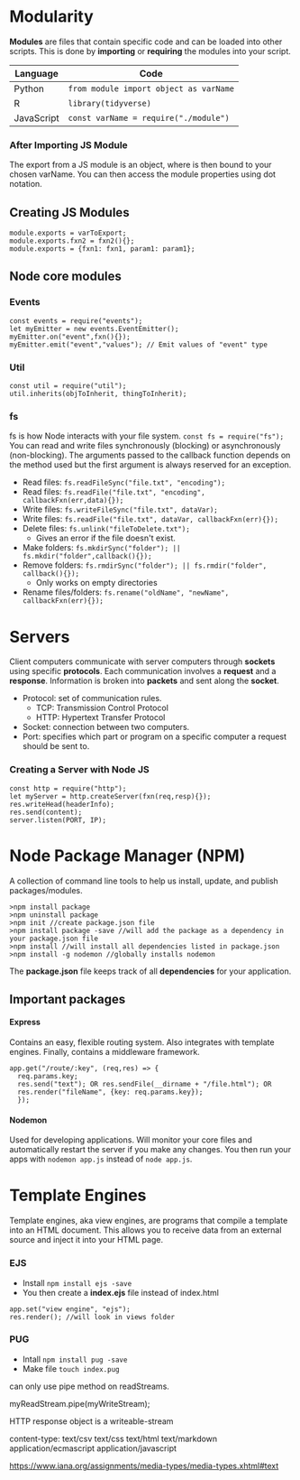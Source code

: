 # Modularity

**Modules** are files that contain specific code and can be loaded into other scripts. This is done by **importing** or **requiring** the modules into your script.

| Language | Code |
|--|--|
| Python | ``` from module import object as varName ``` |
| R | ``` library(tidyverse) ``` |
| JavaScript | ```const varName = require("./module") ```|

### After Importing JS Module
The export from a JS module is an object, where is then bound to your chosen varName. You can then access the module properties using dot notation.

## Creating JS Modules
```
module.exports = varToExport;
module.exports.fxn2 = fxn2(){};
module.exports = {fxn1: fxn1, param1: param1};
```

## Node core modules
### Events
```
const events = require("events");
let myEmitter = new events.EventEmitter();
myEmitter.on("event",fxn(){});
myEmitter.emit("event","values"); // Emit values of "event" type
```

### Util
```
const util = require("util");
util.inherits(objToInherit, thingToInherit);
```

### fs
fs is how Node interacts with your file system. ```const fs = require("fs");``` You can read and write files synchronously (blocking) or asynchronously (non-blocking). The arguments passed to the callback function depends on the method used but the first argument is always reserved for an exception.
* Read files: ```fs.readFileSync("file.txt", "encoding");```
* Read files: ```fs.readFile("file.txt", "encoding", callbackFxn(err,data){});```
* Write files: ```fs.writeFileSync("file.txt", dataVar);```
* Write files: ```fs.readFile("file.txt", dataVar, callbackFxn(err){});```
* Delete files: ``` fs.unlink("fileToDelete.txt"); ```
  * Gives an error if the file doesn't exist.
* Make folders: ``` fs.mkdirSync("folder"); || fs.mkdir("folder",callback(){}); ```
* Remove folders: ``` fs.rmdirSync("folder"); || fs.rmdir("folder", callback(){}); ```
  * Only works on empty directories
* Rename files/folders: ``` fs.rename("oldName", "newName", callbackFxn(err){}); ```

# Servers
Client computers communicate with server computers through **sockets** using specific **protocols**. Each communication involves a **request** and a **response**. Information is broken into **packets** and sent along the **socket**.
* Protocol: set of communication rules.
  * TCP: Transmission Control Protocol
  * HTTP: Hypertext Transfer Protocol
* Socket: connection between two computers.
* Port: specifies which part or program on a specific computer a request should be sent to.

### Creating a Server with Node JS
```
const http = require("http");
let myServer = http.createServer(fxn(req,resp){});
res.writeHead(headerInfo);
res.send(content);
server.listen(PORT, IP);
```

# Node Package Manager (NPM)
A collection of command line tools to help us install, update, and publish packages/modules.
```
>npm install package
>npm uninstall package
>npm init //create package.json file
>npm install package -save //will add the package as a dependency in your package.json file
>npm install //will install all dependencies listed in package.json
>npm install -g nodemon //globally installs nodemon
```
The **package.json** file keeps track of all **dependencies** for your application.

## Important packages
#### Express
Contains an easy, flexible routing system. Also integrates with template engines. Finally, contains a middleware framework.
```
app.get("/route/:key", (req,res) => {
  req.params.key;
  res.send("text"); OR res.sendFile(__dirname + "/file.html"); OR
  res.render("fileName", {key: req.params.key});
  });
```
#### Nodemon
Used for developing applications. Will monitor your core files and automatically restart the server if you make any changes. You then run your apps with ```nodemon app.js``` instead of ```node app.js```.

# Template Engines
Template engines, aka view engines, are programs that compile a template into an HTML document. This allows you to receive data from an external source and inject it into your HTML page.
### EJS
* Install ``` npm install ejs -save ```
* You then create a **index.ejs** file instead of index.html
```
app.set("view engine", "ejs");
res.render(); //will look in views folder
```
### PUG
* Intall ``` npm install pug -save ```
* Make file ``` touch index.pug ```




can only use pipe method on readStreams.

myReadStream.pipe(myWriteStream);

HTTP response object is a writeable-stream

content-type:
text/csv
text/css
text/html
text/markdown
application/ecmascript
application/javascript

https://www.iana.org/assignments/media-types/media-types.xhtml#text
